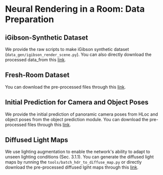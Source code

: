 # Neural Rendering in a Room: Data Preparation

## iGibson-Synthetic Dataset

We provide the raw scripts to make iGibson synthetic dataset (`data_gen/igibson_render_scene.py`).
You can also directly download the processed data_from this [link](https://www.dropbox.com/scl/fi/3ph4xnlte68mlzh70cg0l/igibson_synthetic_dataset.zip?rlkey=nm1fy1uqk8xcyy7df151wbfj1&dl=0).


## Fresh-Room Dataset

You can download the pre-processed files through this [link](https://www.dropbox.com/scl/fi/bsusfefufrw1l7vviz2s2/fresh_room_dataset_v2.zip?rlkey=5ioljipo0vdng8h29qabdc9by&dl=0).

## Initial Prediction for Camera and Object Poses

We provide the initial prediction of panoramic camera poses from HLoc and object poses from the object prediction module.
You can download the pre-processed files through this [link](https://www.dropbox.com/scl/fi/idfs124cxzauafgj10dkp/object_prediction.zip?rlkey=0z2jy1vvtemc95nhutvl51ebe&dl=0).

## Diffused Light Maps

We use lighting augmentation to enable the network's ability to adapt to unseen lighting conditions (Sec. 3.1.1).
You can generate the diffused light maps by running the `tools/batch_hdr_to_diffuse_map.py` or directly download the pre-processed diffused lgiht maps through this [link](https://www.dropbox.com/scl/fi/apza4g86e5ocx14fqj2dm/hdr_galary_100_diffuse.zip?rlkey=4hgm6gitk9ya96rb2wta9cief&dl=0).
